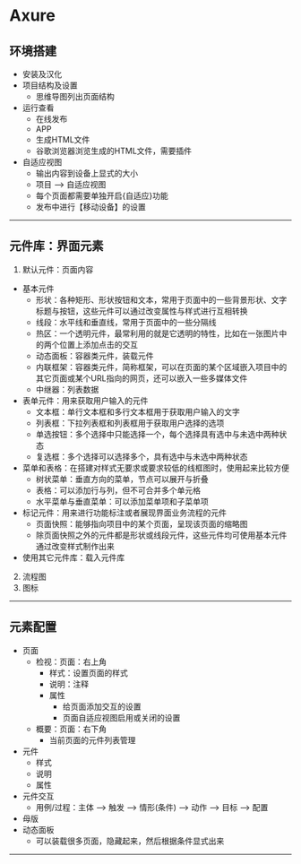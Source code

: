 #   Axure


##  环境搭建
-   安装及汉化
-   项目结构及设置
    -   思维导图列出页面结构
-   运行查看
    -   在线发布
    -   APP
    -   生成HTML文件
    -   谷歌浏览器浏览生成的HTML文件，需要插件
-   自适应视图
    -   输出内容到设备上显式的大小
    -   项目 --> 自适应视图
    -   每个页面都需要单独开启{自适应}功能
    -   发布中进行【移动设备】的设置

----

##  元件库：界面元素
1.  默认元件：页面内容
-   基本元件
    -   形状：各种矩形、形状按钮和文本，常用于页面中的一些背景形状、文字标题与按钮，这些元件可以通过改变属性与样式进行互相转换
    -   线段：水平线和垂直线，常用于页面中的一些分隔线
    -   热区：一个透明元件，最常利用的就是它透明的特性，比如在一张图片中的两个位置上添加点击的交互
    -   动态面板：容器类元件，装载元件
    -   内联框架：容器类元件，简称框架，可以在页面的某个区域嵌入项目中的其它页面或某个URL指向的网页，还可以嵌入一些多媒体文件
    -   中继器：列表数据
-   表单元件：用来获取用户输入的元件
    -   文本框：单行文本框和多行文本框用于获取用户输入的文字
    -   列表框：下拉列表框和列表框用于获取用户选择的选项
    -   单选按钮：多个选择中只能选择一个，每个选择具有选中与未选中两种状态
    -   复选框：多个选择可以选择多个，具有选中与未选中两种状态
-   菜单和表格：在搭建对样式无要求或要求较低的线框图时，使用起来比较方便
    -   树状菜单：垂直方向的菜单，节点可以展开与折叠
    -   表格：可以添加行与列，但不可合并多个单元格
    -   水平菜单与垂直菜单：可以添加菜单项和子菜单项
-   标记元件：用来进行功能标注或者展现界面业务流程的元件
    -   页面快照：能够指向项目中的某个页面，呈现该页面的缩略图
    -   除页面快照之外的元件都是形状或线段元件，这些元件均可使用基本元件通过改变样式制作出来
-   使用其它元件库：载入元件库
2.  流程图
3.  图标

----

##  元素配置
-   页面
    -   检视：页面：右上角
        -   样式：设置页面的样式
        -   说明：注释
        -   属性
            -   给页面添加交互的设置
            -   页面自适应视图启用或关闭的设置
    -   概要：页面：右下角
        -   当前页面的元件列表管理
-   元件
    -   样式
    -   说明
    -   属性
-   元件交互
    -   用例/过程：主体 --> 触发 --> 情形(条件) --> 动作 --> 目标 --> 配置
-   母版
-   动态面板
    -   可以装载很多页面，隐藏起来，然后根据条件显式出来


----
